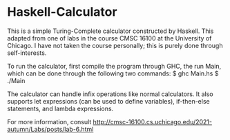 # Haskell-Calculator
This is a simple Turing-Complete calculator constructed by Haskell. This adapted from one of labs in the course CMSC 16100 at the University of Chicago. I have not taken the course personally; this is purely done through self-interests. 

To run the calculator, first compile the program through GHC, the run Main, which can be done through the following two commands: 
$ ghc Main.hs
$ ./Main

The calculator can handle infix operations like normal calculators. It also supports let expressions (can be used to define variables), if-then-else statements, and lambda expressions. 

For more information, consult http://cmsc-16100.cs.uchicago.edu/2021-autumn/Labs/posts/lab-6.html